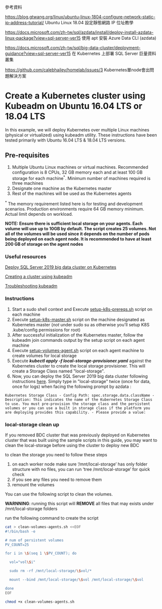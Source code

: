 參考資料

https://blog.gtwang.org/linux/ubuntu-linux-1804-configure-network-static-ip-address-tutorial/     Ubuntu Linux 18.04 設定靜態網路 IP 位址教學

https://docs.microsoft.com/zh-tw/sql/azdata/install/deploy-install-azdata-linux-package?view=sql-server-ver15  使用 apt 安裝 Azure Data CLI (azdata)

https://docs.microsoft.com/zh-tw/sql/big-data-cluster/deployment-guidance?view=sql-server-ver15  在 Kubernetes 上部署 SQL Server 巨量資料叢集

https://github.com/calebhailey/homelab/issues/3  Kubernetes單node會出問題解決方案

# Create a Kubernetes cluster using Kubeadm on Ubuntu 16.04 LTS or 18.04 LTS

In this example, we will deploy Kubernetes over multiple Linux machines (physical or virtualized) using kubeadm utility. These instructions have been tested primarily with Ubuntu 16.04 LTS & 18.04 LTS versions.

## Pre-requisites

1. Multiple Ubuntu Linux machines or virtual machines. Recommended configuration is 8 CPUs, 32 GB memory each and at least 100 GB storage for each machine<sup>*</sup>. Minimum number of machines required is three machines
1. Designate one machine as the Kubernetes master
1. Rest of the machines will be used as the Kubernetes agents

<sup>*</sup> The memory requirement listed here is for testing and development scenarios. Production environments require 64 GB memory minimum. Actual limit depends on workload. 

**NOTE: Ensure there is sufficient local storage on your agents. Each volume will use up to 10GB by default. The script creates 25 volumes. Not all of the volumes will be used since it depends on the number of pods being deployed on each agent node. It is recommended to have at least 200 GB of storage on the agent nodes**

### Useful resources

[Deploy SQL Server 2019 big data cluster on Kubernetes](https://docs.microsoft.com/en-us/sql/big-data-cluster/deployment-guidance?view=sqlallproducts-allversions)

[Creating a cluster using kubeadm](https://kubernetes.io/docs/setup/independent/create-cluster-kubeadm/)

[Troubleshooting kubeadm](https://kubernetes.io/docs/setup/independent/troubleshooting-kubeadm/)

### Instructions

1. Start a sudo shell context and Execute [setup-k8s-prereqs.sh](setup-k8s-prereqs.sh/) script on each machine
1. Execute [setup-k8s-master.sh](setup-k8s-master.sh/) script on the machine designated as Kubernetes master (_not_ under sudo su as otherwise you'll setup K8S .kube/config permissions for root)
1. After successful initialization of the Kubernetes master, follow the kubeadm join commands output by the setup script on each agent machine
1. Execute [setup-volumes-agent.sh](setup-volumes-agent.sh/) script on each agent machine to create volumes for local storage
1. Execute ***kubectl apply -f local-storage-provisioner.yaml*** against the Kubernetes cluster to create the local storage provisioner. This will create a Storage Class named "local-storage".
1. Now, you can deploy the SQL Server 2019 big data cluster following instructions [here](https://docs.microsoft.com/en-us/sql/big-data-cluster/deployment-guidance?view=sqlallproducts-allversions). 
Simply type in "local-storage" twice (once for data, once for logs) when facing the following prompt by azdata :

`Kubernetes Storage Class - Config Path: spec.storage.data.className - Description: This indicates the name of the Kubernetes Storage Class to use. You must pre-provision the storage class and the persistent volumes or you can use a built in storage class if the platform you are deploying provides this capability. - Please provide a value:`

### local-storage clean up

If you removed BDC cluster that was previously deployed on Kubernetes cluster that was built using the sample scripts in this guide, you may want to clean the local-storage before using the cluster to deploy new BDC

to clean the storage you need to follow these steps

1) on each worker node make sure ‘/mnt/local-storage’ has only folder structure with no files, you can run ‘tree /mnt/local-storage’ for quick check
2) if you see any files you need to remove them
3) remount the volumes

You can use the following script to clean the volumes. 

**WARNNING**: running this script will **REMOVE** all files that may exists under /mnt/local-storage folders

run the following command to create the script 

```sh
cat > clean-volumes-agents.sh <<EOF
#!/bin/bash -e

# num of persistent volumes
PV_COUNT=25

for i in \$(seq 1 \$PV_COUNT); do

  vol="vol\$i"

  sudo rm -rf /mnt/local-storage/\$vol/*

  mount --bind /mnt/local-storage/\$vol /mnt/local-storage/\$vol

done
EOF

chmod +x clean-volumes-agents.sh
```
